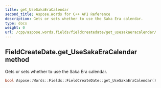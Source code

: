 ```yaml
---
title: get_UseSakaEraCalendar
second_title: Aspose.Words for C++ API Reference
description: Gets or sets whether to use the Saka Era calendar. 
type: docs
weight: 0
url: /cpp/aspose.words.fields/fieldcreatedate/get_usesakaeracalendar/
---
```

## FieldCreateDate.get_UseSakaEraCalendar method


Gets or sets whether to use the Saka Era calendar.

```cpp
bool Aspose::Words::Fields::FieldCreateDate::get_UseSakaEraCalendar()
```

